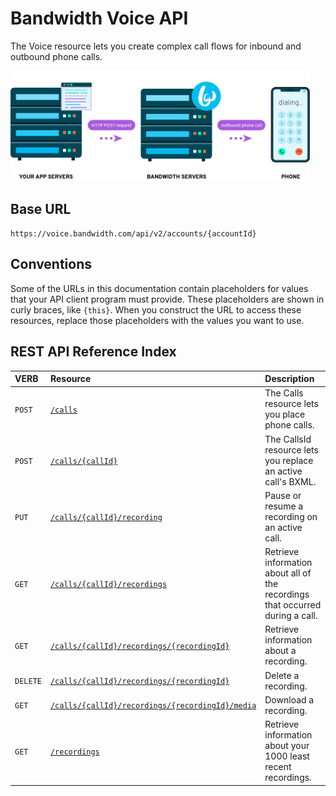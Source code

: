 # Bandwidth Voice API

The Voice resource lets you create complex call flows for inbound and outbound phone calls.

<img src="../../images/create_call.png" style="max-width:95%">

## Base URL
`https://voice.bandwidth.com/api/v2/accounts/{accountId}`

## Conventions
Some of the URLs in this documentation contain placeholders for values that your API client program must provide. These placeholders are shown in curly braces, like `{this}`. When you construct the URL to access these resources, replace those placeholders with the values you want to use.

## REST API Reference Index

| VERB                             | Resource                                                                                              | Description                                                                   |
|:---------------------------------|:------------------------------------------------------------------------------------------------------|:------------------------------------------------------------------------------|
| <code class="post">POST</code>   | [`/calls`](calls/postCalls.md)                                                                        | The Calls resource lets you place phone calls.                                |
| <code class="post">POST</code>   | [`/calls/{callId}`](calls/postCallsCallId.md)                                                         | The CallsId resource lets you replace an active call's BXML.                  |
| <code class="post">PUT</code>    | [`/calls/{callId}/recording`](calls/putCallsCallIdRecording.md)                                       | Pause or resume a recording on an active call.                                |
| <code class="post">GET</code>    | [`/calls/{callId}/recordings`](calls/getCallsCallIdRecordings.md)                                     | Retrieve information about all of the recordings that occurred during a call. |
| <code class="post">GET</code>    | [`/calls/{callId}/recordings/{recordingId}`](calls/getCallsCallIdRecordingsRecordingId.md)            | Retrieve information about a recording.                                       |
| <code class="post">DELETE</code> | [`/calls/{callId}/recordings/{recordingId}`](calls/deleteCallsCallIdRecordingsRecordingId.md)         | Delete a recording.                                                           |
| <code class="post">GET</code>    | [`/calls/{callId}/recordings/{recordingId}/media`](calls/getCallsCallIdRecordingsRecordingIdMedia.md) | Download a recording.                                                         |
| <code class="post">GET</code>    | [`/recordings`](calls/getRecordings.md)                                                               | Retrieve information about your 1000 least recent recordings.                 |
